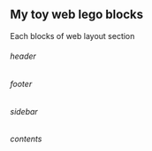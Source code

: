 ## My toy web lego blocks
Each blocks of web layout section  
  
###### header
###### footer
###### sidebar
###### contents
